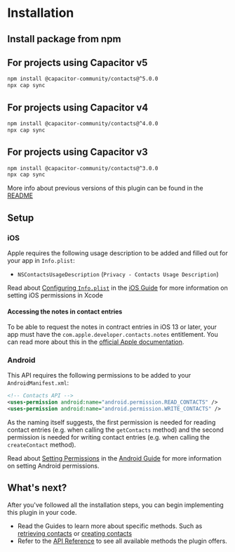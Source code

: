 # Installation

## Install package from npm

## For projects using Capacitor v5

```bash
npm install @capacitor-community/contacts@^5.0.0
npx cap sync
```

## For projects using Capacitor v4

```bash
npm install @capacitor-community/contacts@^4.0.0
npx cap sync

```

## For projects using Capacitor v3

```bash
npm install @capacitor-community/contacts@^3.0.0
npx cap sync
```

More info about previous versions of this plugin can be found in the [README](https://github.com/capacitor-community/contacts/blob/main/README.md#versions)

## Setup

### iOS

Apple requires the following usage description to be added and filled out for your app in `Info.plist`:

- `NSContactsUsageDescription` (`Privacy - Contacts Usage Description`)

Read about [Configuring `Info.plist`](https://capacitorjs.com/docs/ios/configuration#configuring-infoplist) in the [iOS Guide](https://capacitorjs.com/docs/ios) for more information on setting iOS permissions in Xcode

#### Accessing the notes in contact entries

To be able to request the notes in contract entries in iOS 13 or later, your app must have the `com.apple.developer.contacts.notes` entitlement. You can read more about this in the [official Apple documentation](https://developer.apple.com/documentation/bundleresources/entitlements/com_apple_developer_contacts_notes).

### Android

This API requires the following permissions to be added to your `AndroidManifest.xml`:

```xml
<!-- Contacts API -->
<uses-permission android:name="android.permission.READ_CONTACTS" />
<uses-permission android:name="android.permission.WRITE_CONTACTS" />
```

As the naming itself suggests, the first permission is needed for reading contact entries (e.g. when calling the `getContacts` method) and the second permission is needed for writing contact entries (e.g. when calling the `createContact` method).

Read about [Setting Permissions](https://capacitorjs.com/docs/android/configuration#setting-permissions) in the [Android Guide](https://capacitorjs.com/docs/android) for more information on setting Android permissions.

## What's next?

After you've followed all the installation steps, you can begin implementing this plugin in your code.

- Read the Guides to learn more about specific methods. Such as [retrieving contacts](guide-retrieving-contacts.md) or [creating contacts](guide-creating-contacts.md)
- Refer to the [API Reference](api.md#api-reference-🔌) to see all available methods the plugin offers.
<!-- - Take a look at some examples [here](https://github.com/capacitor-community/contacts-examples). -->
